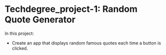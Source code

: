 # Techdegree_project-1: Random Quote Generator

In this project: 
* Create an app that displays random famous quotes each time a button is clicked.
